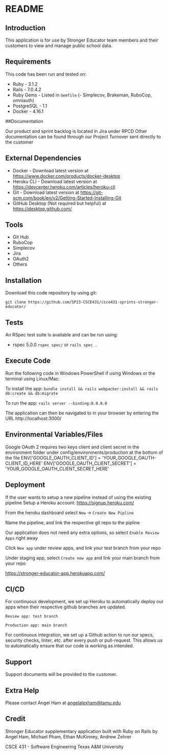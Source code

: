 # README

## Introduction

This application is for use by Stronger Educator team members and their customers to view and manage public school data.

## Requirements

This code has been run and tested on:

- Ruby - 3.1.2
- Rails - 7.0.4.2
- Ruby Gems - Listed in `Gemfile` (- Simplecov, Brakeman, RuboCop, omniauth)
- PostgreSQL - 1.1
- Docker - 4.16.1

##Documentation

Our product and sprint backlog is located in Jira under RPCD
Other documentation can be found through our Project Turnover sent directly to the customer

## External Dependencies

- Docker - Download latest version at https://www.docker.com/products/docker-desktop
- Heroku CLI - Download latest version at https://devcenter.heroku.com/articles/heroku-cli
- Git - Download latest version at https://git-scm.com/book/en/v2/Getting-Started-Installing-Git
- GitHub Desktop (Not required but helpful) at https://desktop.github.com/

## Tools
- Git Hub
- RuboCop
- Simplecov
- Jira
- OAuth2
- Others


## Installation

Download this code repository by using git:

`git clone https://github.com/SP23-CSCE431/csce431-sprints-stronger-educator/`

## Tests

An RSpec test suite is available and can be run using:
- rspec 5.0.0
`rspec spec/` or `rails spec .`

## Execute Code

Run the following code in Windows PowerShell if using Windows or the terminal using Linux/Mac:

To install the app: `bundle install && rails webpacker:install && rails db:create && db:migrate`

To run the app: `rails server --binding:0.0.0.0`

The application can then be navigated to in your browser by entering the URL http://localhost:3000/

## Environmental Variables/Files

Google OAuth 2 requires two keys client and client secret in the environment folder under config/environments/production at the bottom of the file
ENV['GOOGLE_OAUTH_CLIENT_ID'] = 'YOUR_GOOGLE_OAUTH-CLIENT_ID_HERE'
ENV['GOOGLE_OAUTH_CLIENT_SECRET'] = 'YOUR_GOOGLE_OAUTH_CLIENT_SECRET_HERE'
## Deployment

If the user wants to setup a new pipeline instead of using the existing pipeline
Setup a Heroku account: https://signup.heroku.com/

From the heroku dashboard select `New` -> `Create New Pipline`

Name the pipeline, and link the respective git repo to the pipline

Our application does not need any extra options, so select `Enable Review Apps` right away

Click `New app` under review apps, and link your test branch from your repo

Under staging app, select `Create new app` and link your main branch from your repo

https://stronger-educator-app.herokuapp.com/

## CI/CD

For continuous development, we set up Heroku to automatically deploy our apps when their respective github branches are updated.

  `Review app: test branch`

  `Production app: main branch`

For continuous integration, we set up a Github action to run our specs, security checks, linter, etc. after every push or pull-request. This allows us to automatically ensure that our code is working as intended.

## Support

Support documents will be provided to the customer.

## Extra Help

Please contact Angel Ham at angelalexham@tamu.edu

## Credit
Stronger Educator supplementary application built with Ruby on Rails by
Angel Ham, Michael Pham, Ethan McKinney, Andrew Zehrer

CSCE 431 - Software Engineering
Texas A&M University
